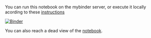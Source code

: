 You can run this notebook on the mybinder server, or execute it locally acording to these [instructions](../readme.md)

[![Binder](https://mybinder.org/badge_logo.svg)](https://mybinder.org/v2/gh/statisticalbiotechnology/cb2030/master?filepath=nb%2Flinear%2FKPNA2.ipynb)

You can also reach a dead view of the [notebook](https://nbviewer.jupyter.org/github/statisticalbiotechnology/cb2030/blob/master/nb/linear/KPNA2.ipynb).
